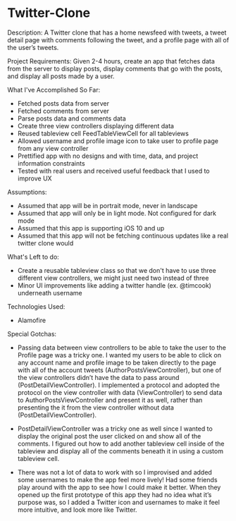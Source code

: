 # Twitter-Clone

Description:
A Twitter clone that has a home newsfeed with tweets, a tweet detail page with comments following the tweet, and a profile page with all of the user’s tweets.

Project Requirements:
Given 2-4 hours, create an app that fetches data from the server to display posts, display comments that go with the posts, and display all posts made by a user.

What I've Accomplished So Far:
- Fetched posts data from server
- Fetched comments from server
- Parse posts data and comments data
- Create three view controllers displaying different data
- Reused tableview cell FeedTableViewCell for all tableviews
- Allowed username and profile image icon to take user to profile page from any view controller
- Prettified app with no designs and with time, data, and project information constraints
- Tested with real users and received useful feedback that I used to improve UX

Assumptions:
- Assumed that app will be in portrait mode, never in landscape
- Assumed that app will only be in light mode. Not configured for dark mode
- Assumed that this app is supporting iOS 10 and up
- Assumed that this app will not be fetching continuous updates like a real twitter clone would

What's Left to do:
- Create a reusable tableview class so that we don't have to use three different view controllers, we might just need two instead of three
- Minor UI improvements like adding a twitter handle (ex. @timcook) underneath username

Technologies Used:
- Alamofire

Special Gotchas:
- Passing data between view controllers to be able to take the user to the Profile page was a tricky one. I wanted my users to be able to click on any account name and profile image to be taken directly to the page with all of the account tweets (AuthorPostsViewController), but one of the view controllers didn’t have the data to pass around (PostDetailViewController). I implemented a protocol and adopted the protocol on the view controller with data (ViewController) to send data to AuthorPostsViewController and present it as well, rather than presenting the it from the view controller without data (PostDetailViewController).

- PostDetailViewController was a tricky one as well since I wanted to display the original post the user clicked on and show all of the comments. I figured out how to add another tableview cell inside of the tableview and display all of the comments beneath it in using a custom tableview cell.

- There was not a lot of data to work with so I improvised and added some usernames to make the app feel more lively! Had some friends play around with the app to see how I could make it better. When they opened up the first prototype of this app they had no idea what it’s purpose was, so I added a Twitter icon and usernames to make it feel more intuitive, and look more like Twitter.











